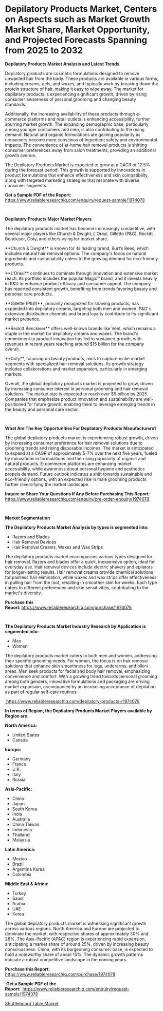 <p><h1>Depilatory Products Market, Centers on Aspects such as Market Growth Market Share, Market Opportunity, and Projected Forecasts Spanning from 2025 to 2032</h1></p><p><strong>Depilatory Products Market Analysis and Latest Trends</strong></p>
<p><p>Depilatory products are cosmetic formulations designed to remove unwanted hair from the body. These products are available in various forms, including creams, gels, and waxes, and typically work by breaking down the protein structure of hair, making it easy to wipe away. The market for depilatory products is experiencing significant growth, driven by rising consumer awareness of personal grooming and changing beauty standards. </p><p>Additionally, the increasing availability of these products through e-commerce platforms and retail outlets is enhancing accessibility, further spurring market growth. The expanding demographic base, particularly among younger consumers and men, is also contributing to the rising demand. Natural and organic formulations are gaining popularity as consumers become more conscious of ingredient safety and environmental impacts. The convenience of at-home hair removal products is shifting consumer preferences away from salon treatments, providing an additional growth avenue.</p><p>The Depilatory Products Market is expected to grow at a CAGR of 12.5% during the forecast period. This growth is supported by innovations in product formulations that enhance effectiveness and skin compatibility, along with targeted marketing strategies that resonate with diverse consumer segments.</p></p>
<p><strong>Get a Sample PDF of the Report:&nbsp;</strong> <a href="https://www.reliableresearchiq.com/enquiry/request-sample/1974078?utm_campaign=3073&utm_medium=2&utm_source=Github&utm_content=ia&utm_term=05042025&utm_id=depilatory-products">https://www.reliableresearchiq.com/enquiry/request-sample/1974078</a></p>
<p>&nbsp;</p>
<p><strong>Depilatory Products Major Market Players</strong></p>
<p><p>The depilatory products market has become increasingly competitive, with several major players like Church & Dwight, L'Oreal, Gillette (P&G), Reckitt Benckiser, Coty, and others vying for market share. </p><p>**Church & Dwight** is known for its leading brand, Burt’s Bees, which includes natural hair removal options. The company's focus on natural ingredients and sustainability caters to the growing demand for eco-friendly products. </p><p>**L'Oreal** continues to dominate through innovation and extensive market reach. Its portfolio includes the popular Magic™ brand, and it invests heavily in R&D to enhance product efficacy and consumer appeal. The company has reported consistent growth, benefiting from trends favoring beauty and personal care products.</p><p>**Gillette (P&G)**, primarily recognized for shaving products, has expanded into depilatory creams, targeting both men and women. P&G's extensive distribution channels and brand loyalty contribute to its significant market presence. </p><p>**Reckitt Benckiser** offers well-known brands like Veet, which remains a staple in the market for depilatory creams and waxes. The brand's commitment to product innovation has led to sustained growth, with revenues in recent years reaching around $15 billion for the company overall.</p><p>**Coty**, focusing on beauty products, aims to capture niche market segments with specialized hair removal solutions. Its growth strategy includes collaborations and market expansion, particularly in emerging markets.</p><p>Overall, the global depilatory products market is projected to grow, driven by increasing consumer interest in personal grooming and hair removal solutions. The market size is expected to reach over $5 billion by 2025. Companies that emphasize product innovation and sustainability are well-positioned for future growth, enabling them to leverage emerging trends in the beauty and personal care sector.</p></p>
<p>&nbsp;</p>
<p><strong>What Are The Key Opportunities For Depilatory Products Manufacturers?</strong></p>
<p><p>The global depilatory products market is experiencing robust growth, driven by increasing consumer preference for hair removal solutions due to grooming trends and rising disposable incomes. The market is anticipated to expand at a CAGR of approximately 5-7% over the next five years, fueled by innovations in formulations and the rising popularity of organic and natural products. E-commerce platforms are enhancing market accessibility, while awareness about personal hygiene and aesthetics propels demand. Future outlook indicates a shift towards sustainable and eco-friendly options, with an expected rise in male grooming products further diversifying the market landscape.</p></p>
<p><strong>Inquire or Share Your Questions If Any Before Purchasing This Report:</strong> <a href="https://www.reliableresearchiq.com/enquiry/pre-order-enquiry/1974078?utm_campaign=3073&utm_medium=2&utm_source=Github&utm_content=ia&utm_term=05042025&utm_id=depilatory-products">https://www.reliableresearchiq.com/enquiry/pre-order-enquiry/1974078</a></p>
<p>&nbsp;</p>
<p><strong>Market Segmentation</strong></p>
<p><strong>The Depilatory Products Market Analysis by types is segmented into:</strong></p>
<p><ul><li>Razors and Blades</li><li>Hair Removal Devices</li><li>Hair Removal Creams, Waxes and Wax Strips</li></ul></p>
<p><p>The depilatory products market encompasses various types designed for hair removal. Razors and blades offer a quick, inexpensive option, ideal for everyday use. Hair removal devices include electric shavers and epilators for longer-lasting results. Hair removal creams provide chemical solutions for painless hair elimination, while waxes and wax strips offer effectiveness in pulling hair from the root, resulting in smoother skin for weeks. Each type caters to different preferences and skin sensitivities, contributing to the market's diversity.</p></p>
<p><strong>Purchase this Report:&nbsp;</strong><a href="https://www.reliableresearchiq.com/purchase/1974078?utm_campaign=3073&utm_medium=2&utm_source=Github&utm_content=ia&utm_term=05042025&utm_id=depilatory-products">https://www.reliableresearchiq.com/purchase/1974078</a></p>
<p>&nbsp;</p>
<p><strong>The Depilatory Products Market Industry Research by Application is segmented into:</strong></p>
<p><ul><li>Men</li><li>Women</li></ul></p>
<p><p>The depilatory products market caters to both men and women, addressing their specific grooming needs. For women, the focus is on hair removal solutions that enhance skin smoothness for legs, underarms, and bikini areas. Men seek products for facial and body hair removal, emphasizing convenience and comfort. With a growing trend towards personal grooming among both genders, innovative formulations and packaging are driving market expansion, accompanied by an increasing acceptance of depilation as part of regular self-care routines.</p></p>
<p><a href="https://www.reliableresearchiq.com/depilatory-products-r1974078?utm_campaign=3073&utm_medium=2&utm_source=Github&utm_content=ia&utm_term=05042025&utm_id=depilatory-products">&nbsp;https://www.reliableresearchiq.com/depilatory-products-r1974078</a></p>
<p><strong>In terms of Region, the Depilatory Products Market Players available by Region are:</strong></p>
<p>
    <p> <strong> North America: </strong>
        <ul>
            <li>United States</li>
            <li>Canada</li>
        </ul>
        </p> 
    <p> <strong> Europe: </strong>
        <ul>
            <li>Germany</li>
            <li>France</li>
            <li>U.K.</li>
            <li>Italy</li>
            <li>Russia</li>
        </ul>
        </p> 
    <p> <strong> Asia-Pacific: </strong>
        <ul>
            <li>China</li>
            <li>Japan</li>
            <li>South Korea</li>
            <li>India</li>
            <li>Australia</li>
            <li>China Taiwan</li>
            <li>Indonesia</li>
            <li>Thailand</li>
            <li>Malaysia</li>
        </ul>
        </p> 
    <p> <strong> Latin America: </strong>
        <ul>
            <li>Mexico</li>
            <li>Brazil</li>
            <li>Argentina Korea</li>
            <li>Colombia</li>
        </ul>
        </p> 
    <p> <strong> Middle East & Africa: </strong>
        <ul>
            <li>Turkey</li>
            <li>Saudi</li>
            <li>Arabia</li>
            <li>UAE</li>
            <li>Korea</li>
        </ul>
    </p>
    </p>
<p><p>The global depilatory products market is witnessing significant growth across various regions. North America and Europe are projected to dominate the market, with respective shares of approximately 30% and 28%. The Asia-Pacific (APAC) region is experiencing rapid expansion, anticipating a market share of around 25%, driven by increasing beauty consciousness. China, with its burgeoning consumer base, is expected to hold a noteworthy share of about 15%. The dynamic growth patterns indicate a robust competitive landscape in the coming years.</p></p>
<p><strong>Purchase this Report: </strong><a href="https://www.reliableresearchiq.com/purchase/1974078?utm_campaign=3073&utm_medium=2&utm_source=Github&utm_content=ia&utm_term=05042025&utm_id=depilatory-products">https://www.reliableresearchiq.com/purchase/1974078</a></p>
<p>&nbsp;<strong>Get a Sample PDF of the Report:&nbsp;&nbsp;</strong><a href="https://www.reliableresearchiq.com/enquiry/request-sample/1974078?utm_campaign=3073&utm_medium=2&utm_source=Github&utm_content=ia&utm_term=05042025&utm_id=depilatory-products">https://www.reliableresearchiq.com/enquiry/request-sample/1974078</a></p>
<p><strong></strong></p>
<p><p><a href="https://github.com/guleealhani/Market-Research-Report-List-1/blob/main/shuffleboard-table-market.md?utm_campaign=3073&utm_medium=2&utm_source=Github&utm_content=ia&utm_term=05042025&utm_id=depilatory-products">Shuffleboard Table Market</a></p></p>